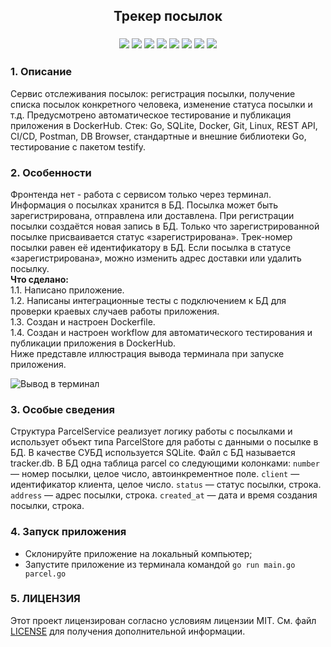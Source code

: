 <h2 align="center">Трекер посылок</h2>
<h3 align="center">    
    <img src="https://img.shields.io/badge/go-%2300ADD8.svg?style=for-the-badge&logo=go&logoColor=white">
    <img src="https://img.shields.io/badge/sqlite-%2307405e.svg?style=for-the-badge&logo=sqlite&logoColor=white">
    <img src="https://img.shields.io/badge/Linux-FCC624?style=for-the-badge&logo=linux&logoColor=black">
    <img src="https://img.shields.io/badge/docker-%230db7ed.svg?style=for-the-badge&logo=docker&logoColor=white">
    <img src="https://img.shields.io/badge/git-%23F05033.svg?style=for-the-badge&logo=git&logoColor=white">
    <img src="https://img.shields.io/badge/github-%23121011.svg?style=for-the-badge&logo=github&logoColor=white">
    <img src="https://img.shields.io/badge/github%20actions-%232671E5.svg?style=for-the-badge&logo=githubactions&logoColor=white">
    <img src="https://img.shields.io/badge/Postman-FF6C37?style=for-the-badge&logo=postman&logoColor=white">
</h3>


<h3>1. Описание </h3>

Сервис отслеживания посылок: регистрация посылки, получение списка посылок конкретного человека, изменение статуса посылки и т.д. Предусмотрено автоматическое тестирование и публикация приложения в DockerHub.
Стек: Go, SQLite, Docker, Git, Linux, REST API, CI/CD, Postman, DB Browser, стандартные и внешние библиотеки Go, тестирование с пакетом testify.

<h3>2. Особенности</h3>

Фронтенда нет - работа с сервисом только через терминал.
Информация о посылках хранится в БД. Посылка может быть зарегистрирована, отправлена или доставлена. При регистрации посылки создаётся новая запись в БД. Только что зарегистрированной посылке присваивается статус «зарегистрирована». 
Трек-номер посылки равен её идентификатору в БД. Если посылка в статусе «зарегистрирована», можно изменить адрес доставки или удалить посылку.<br>
<b>Что сделано:</b><br>
1.1. Написано приложение.<br>
1.2. Написаны интеграционные тесты с подключением к БД для проверки краевых случаев работы приложения.<br>
1.3. Создан и настроен Dockerfile.<br>
1.4. Создан и настроен workflow для автоматического тестирования и публикации приложения в DockerHub. <br>
Ниже представле иллюстрация вывода терминала при запуске приложения.
  
   ![Вывод в терминал](https://github.com/jedyEvgeny/YP12SprintPractice/assets/97782789/ffd5119b-afe8-49af-9a33-eebab18f186b)


<h3>3. Особые сведения</h3>

Структура ParcelService реализует логику работы с посылками и использует объект типа ParcelStore для работы с данными о посылке в БД.
В качестве СУБД используется SQLite. Файл с БД называется tracker.db. В БД одна таблица parcel со следующими колонками:
`number` — номер посылки, целое число, автоинкрементное поле.
`client` — идентификатор клиента, целое число.
`status` — статус посылки, строка.
`address` — адрес посылки, строка.
`created_at` — дата и время создания посылки, строка.

<h3>4. Запуск приложения</h3>
   
- Склонируйте приложение на локальный компьютер;
- Запустите приложение из терминала командой `go run main.go parcel.go`


<h3>5. ЛИЦЕНЗИЯ</h3>

Этот проект лицензирован согласно условиям лицензии MIT. См. файл [LICENSE](https://github.com/jedyEvgeny/YP12SprintPractice/blob/main/LICENSE) для получения дополнительной информации.
